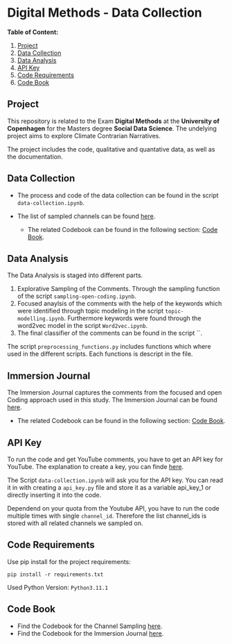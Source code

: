 # Digital Methods - Data Collection

**Table of Content:**

1. [Project](#project)
2. [Data Collection](#data-collection)
3. [Data Analysis](#data-analysis)
4. [API Key](#api-key)
5. [Code Requirements](#code-requirements)
6. [Code Book](#code-book)

## Project

This repository is related to the Exam **Digital Methods** at the **University of Copenhagen** for the Masters degree **Social Data Science**. The undelying project aims to explore Climate Contrarian Narratives.

The project includes the code, qualitative and quantative data, as well as the documentation.

## Data Collection

- The process and code of the data collection can be found in the script `data-collection.ipynb`.

- The list of sampled channels can be found [here](data/channel_sampling.xlsx).
    - The related Codebook can be found in the following section: [Code Book](#code-book).

## Data Analysis

The Data Analysis is staged into different parts.

1. Explorative Sampling of the Comments. Through the sampling function of the script `sampling-open-coding.ipynb`.
2. Focused anaylsis of the comments with the help of the keywords which were identified through topic modeling in the script `topic-modelling.ipynb`. Furthermore keywords were found through the word2vec model in the script `Word2vec.ipynb`.
3. The final classifier of the comments can be found in the script ``.

The script `preprocessing_functions.py` includes functions which where used in the different scripts. Each functions is descript in the file.

## Immersion Journal

The Immersion Journal captures the comments from the focused and open Coding approach used in this study. The Immersion Journal can be found [here](#immersion-journal).

- The related Codebook can be found in the following section: [Code Book](#code-book).

## API Key

To run the code and get YouTube comments, you have to get an API key for YouTube. The explanation to create a key, you can finde [here](https://developers.google.com/youtube/v3/getting-started#before-you-start).

The Script `data-collection.ipynb` will ask you for the API key. You can read it in with creating a `api_key.py` file and store it as a variable api_key_1 or directly inserting it into the code.

Dependend on your quota from the Youtube API, you have to run the code multiple times with single `channel_id`. Therefore the list channel_ids is stored with all related channels we sampled on.

## Code Requirements

Use pip install for the project requirements:

`pip install -r requirements.txt` 

Used Python Version: `Python3.11.1`

## Code Book

- Find the Codebook for the Channel Sampling [here](documentation/codebook_sampling.md).
- Find the Codebook for the Immersion Journal [here](documentation/codebook_immersion-journal.md).



